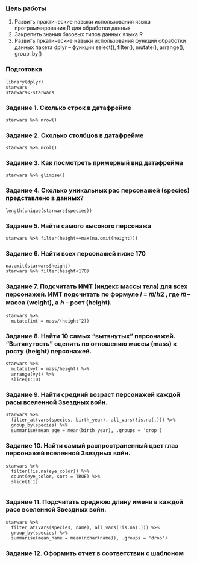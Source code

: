 ### Цель работы

1. Развить практические навыки использования языка программирования R для обработки данных
2. Закрепить знания базовых типов данных языка R
3. Развить пркатические навыки использования функций обработки данных пакета dplyr – функции
select(), filter(), mutate(), arrange(), group_by()


### Подготовка


```{r}
library(dplyr)
starwars
starwars<-starwars
```

### Задание 1. Сколько строк в датафрейме

```{r}
starwars %>% nrow()
```


### Задание 2. Сколько столбцов в датафрейме

```{r}
starwars %>% ncol()
```

### Задание 3. Как посмотреть примерный вид датафрейма

```{r}
starwars %>% glimpse()
```

### Задание 4. Сколько уникальных рас персонажей (species) представлено в данных?

```{r}
length(unique(starwars$species))
```

### Задание 5. Найти самого высокого персонажа

```{r}
starwars %>% filter(height==max(na.omit(height)))
```

### Задание 6. Найти всех персонажей ниже 170

```{r}
na.omit(starwars$height)
starwars %>% filter(height<170)
```

### Задание 7. Подсчитать ИМТ (индекс массы тела) для всех персонажей. ИМТ подсчитать по формуле 𝐼 = 𝑚/ℎ2 , где 𝑚 – масса (weight), а ℎ – рост (height).

```{r}
starwars %>% 
  mutate(imt = mass/(height^2))
```

### Задание 8. Найти 10 самых “вытянутых” персонажей. “Вытянутость” оценить по отношению массы (mass) к росту (height) персонажей.

```{r}
starwars %>% 
  mutate(vyt = mass/height) %>%
  arrange(vyt) %>% 
  slice(1:10)
```

### Задание 9. Найти средний возраст персонажей каждой расы вселенной Звездных войн.

```{r}
starwars %>% 
  filter_at(vars(species, birth_year), all_vars(!is.na(.))) %>%
  group_by(species) %>% 
  summarise(mean_age = mean(birth_year), .groups = 'drop')
```

### Задание 10. Найти самый распространенный цвет глаз персонажей вселенной Звездных войн.

```{r}
starwars %>% 
  filter(!is.na(eye_color)) %>%
  count(eye_color, sort = TRUE) %>%
  slice(1:1)
  
```

### Задание 11. Подсчитать среднюю длину имени в каждой расе вселенной Звездных войн.

```{r}
starwars %>% 
  filter_at(vars(species, name), all_vars(!is.na(.))) %>%
  group_by(species) %>% 
  summarise(mean_name = mean(nchar(name)), .groups = 'drop')
```

### Задание 12. Оформить отчет в соответствии с шаблоном
